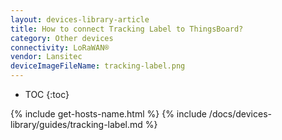 ```yaml
---
layout: devices-library-article
title: How to connect Tracking Label to ThingsBoard?
category: Other devices
connectivity: LoRaWAN®
vendor: Lansitec
deviceImageFileName: tracking-label.png
---
```


* TOC
{:toc}

{% include get-hosts-name.html %}
{% include /docs/devices-library/guides/tracking-label.md %}

